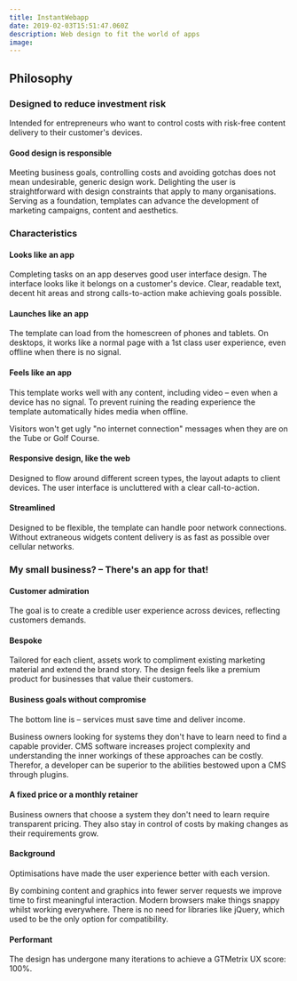 ```yaml
---
title: InstantWebapp
date: 2019-02-03T15:51:47.060Z
description: Web design to fit the world of apps
image: 
---
```


<!--From Summer&nbsp;2011
  InstantWebapp
  Web design to fit the world of&nbsp;apps
  Frontend Developer &amp;&nbsp;Entrepreneur
  –&nbsp;SMEs,&nbsp;artists &amp;&nbsp;boutiques.-->

## Philosophy
### Designed to reduce investment risk
Intended for entrepreneurs who want to control costs with risk-free content delivery to their customer's devices.

#### Good design is responsible
Meeting business goals, controlling costs and avoiding gotchas does not mean undesirable, generic design work. Delighting the user is straightforward with design constraints that apply to many organisations. Serving as a foundation, templates can advance the development of marketing campaigns, content and aesthetics.


### Characteristics
#### Looks like an app
Completing tasks on an app deserves good user interface design. The interface looks like it belongs on a customer's device. Clear, readable text, decent hit areas and strong calls-to-action make achieving goals possible.

#### Launches like an app
The template can load from the homescreen of phones and tablets. On desktops, it works like a normal page with a 1st class user experience, even offline when there is no signal.

#### Feels like an app
This template works well with any content, including video – even when a device has no signal. To prevent ruining the reading experience the template automatically hides media when offline.

Visitors won't get ugly "no internet connection" messages when they are on the Tube or Golf Course.

#### Responsive design, like the web
Designed to flow around different screen types, the layout adapts to client devices. The user interface is uncluttered with a clear call-to-action.

#### Streamlined
Designed to be flexible, the template can handle poor network connections. Without extraneous widgets content delivery is as fast as possible over cellular networks.

### My small business? – There's an app for that!
#### Customer admiration
The goal is to create a credible user experience across devices, reflecting customers demands.

#### Bespoke
Tailored for each client, assets work to compliment existing marketing material and extend the brand story. The design feels like a premium product for businesses that value their customers.

#### Business goals without compromise
The bottom line is – services must save time and deliver income.

Business owners looking for systems they don't have to learn need to find a capable provider. CMS software increases project complexity and understanding the inner workings of these approaches can be costly. Therefor, a developer can be superior to the abilities bestowed upon a CMS through plugins.

#### A fixed price or a monthly retainer
Business owners that choose a system they don't need to learn require transparent pricing. They also stay in control of costs by making changes as their requirements grow.

#### Background

Optimisations have made the user experience better with each version. 

By combining content and graphics into fewer server requests we improve time to first meaningful interaction. Modern browsers make things snappy whilst working everywhere. There is no need for libraries like jQuery, which used to be the only option for compatibility.

#### Performant
The design has undergone many iterations to achieve a GTMetrix UX score: 100%.
